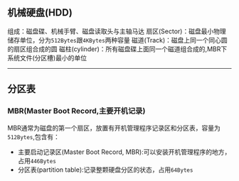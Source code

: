 ## 机械硬盘(HDD)
组成：磁盘碟、机械手臂、磁盘读取头与主轴马达
扇区(Sector)：磁盘最小物理储存单位，分为`512Bytes`跟`4KBytes`两种容量
磁道(Track)：磁盘上同一个同心圆的扇区组合成的圆
磁柱(cylinder)：所有磁盘碟上面同一个磁道组合成的,MBR下系统文件(分区槽)最小的单位


---
## 分区表
### MBR(Master Boot Record,主要开机记录)
MBR通常为磁盘的第一个扇区，放置有开机管理程序记录区和分区表，容量为`512Bytes`,包含有：
* 主要启动记录区(Master Boot Record, MBR):可以安装开机管理程序的地方，占用`446Bytes`
* 分区表(partition table):记录整颗硬盘分区的状态，占用`64Bytes`